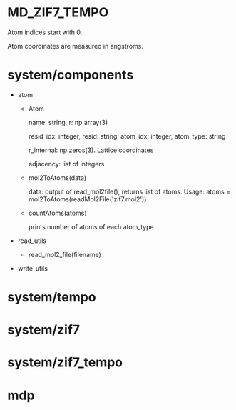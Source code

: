 # MD_ZIF7_TEMPO

Atom indices start with 0.

Atom coordinates are measured in angstroms.

# system/components

- atom
  - Atom

    name: string, r: np.array(3)
    
    resid_idx: integer, resid: string, atom_idx: integer, atom_type: string

    r_internal: np.zeros(3). Lattice coordinates

    adjacency: list of integers
    
  - mol2ToAtoms(data)
 
    data: output of read_mol2file(), returns list of atoms. Usage: atoms = mol2ToAtoms(readMol2File('zif7.mol2'))

  - countAtoms(atoms)
 
    prints number of atoms of each atom_type

- read_utils
  - read_mol2_file(filename)
- write_utils
# system/tempo

# system/zif7

# system/zif7_tempo

# mdp
